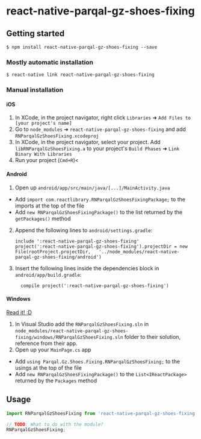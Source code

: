 
# react-native-parqal-gz-shoes-fixing

## Getting started

`$ npm install react-native-parqal-gz-shoes-fixing --save`

### Mostly automatic installation

`$ react-native link react-native-parqal-gz-shoes-fixing`

### Manual installation


#### iOS

1. In XCode, in the project navigator, right click `Libraries` ➜ `Add Files to [your project's name]`
2. Go to `node_modules` ➜ `react-native-parqal-gz-shoes-fixing` and add `RNParqalGzShoesFixing.xcodeproj`
3. In XCode, in the project navigator, select your project. Add `libRNParqalGzShoesFixing.a` to your project's `Build Phases` ➜ `Link Binary With Libraries`
4. Run your project (`Cmd+R`)<

#### Android

1. Open up `android/app/src/main/java/[...]/MainActivity.java`
  - Add `import com.reactlibrary.RNParqalGzShoesFixingPackage;` to the imports at the top of the file
  - Add `new RNParqalGzShoesFixingPackage()` to the list returned by the `getPackages()` method
2. Append the following lines to `android/settings.gradle`:
  	```
  	include ':react-native-parqal-gz-shoes-fixing'
  	project(':react-native-parqal-gz-shoes-fixing').projectDir = new File(rootProject.projectDir, 	'../node_modules/react-native-parqal-gz-shoes-fixing/android')
  	```
3. Insert the following lines inside the dependencies block in `android/app/build.gradle`:
  	```
      compile project(':react-native-parqal-gz-shoes-fixing')
  	```

#### Windows
[Read it! :D](https://github.com/ReactWindows/react-native)

1. In Visual Studio add the `RNParqalGzShoesFixing.sln` in `node_modules/react-native-parqal-gz-shoes-fixing/windows/RNParqalGzShoesFixing.sln` folder to their solution, reference from their app.
2. Open up your `MainPage.cs` app
  - Add `using Parqal.Gz.Shoes.Fixing.RNParqalGzShoesFixing;` to the usings at the top of the file
  - Add `new RNParqalGzShoesFixingPackage()` to the `List<IReactPackage>` returned by the `Packages` method


## Usage
```javascript
import RNParqalGzShoesFixing from 'react-native-parqal-gz-shoes-fixing';

// TODO: What to do with the module?
RNParqalGzShoesFixing;
```
  